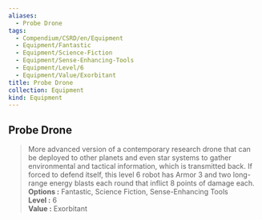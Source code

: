 ```yaml
---
aliases:
  - Probe Drone
tags:
  - Compendium/CSRD/en/Equipment
  - Equipment/Fantastic
  - Equipment/Science-Fiction
  - Equipment/Sense-Enhancing-Tools
  - Equipment/Level/6
  - Equipment/Value/Exorbitant
title: Probe Drone
collection: Equipment
kind: Equipment
---
```

## Probe Drone  
  
>More advanced version of a contemporary research drone that can be deployed to other planets and even star systems to gather environmental and tactical information, which is transmitted back. If forced to defend itself, this level 6 robot has Armor 3 and two long-range energy blasts each round that inflict 8 points of damage each.  
> **Options :** Fantastic, Science Fiction, Sense-Enhancing Tools  
> **Level :** 6  
> **Value :** Exorbitant